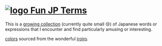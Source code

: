 # [![logo] Fun JP Terms][website]

This is a [growing collection][terms] (currently quite small :cry:) of Japanese
words or expressions that I encounter and find particularly amusing or
interesting.

[colors](./src/style/variables/colors.styl) sourced from the wonderful [iroiro].

[logo]: ./logo.svg
[iroiro]: https://github.com/antfu/iroiro
[terms]: ./terms.json
[website]: https://fun-jp-terms.vercel.app/
